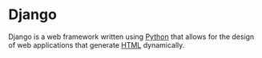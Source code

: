 # Django
Django is a web framework written using [Python](/wiki/Python) that allows for the design of web applications that generate [HTML](/wiki/HTML) dynamically.